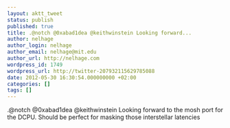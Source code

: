 ```yaml
---
layout: aktt_tweet
status: publish
published: true
title: .@notch @0xabad1dea @keithwinstein Looking forward...
author: nelhage
author_login: nelhage
author_email: nelhage@mit.edu
author_url: http://nelhage.com
wordpress_id: 1749
wordpress_url: http://twitter-207932115629785088
date: 2012-05-30 16:30:54.000000000 +02:00
categories: []
tags: []
---
```

.@notch @0xabad1dea @keithwinstein Looking forward to the mosh port for the DCPU. Should be perfect for masking those interstellar latencies

